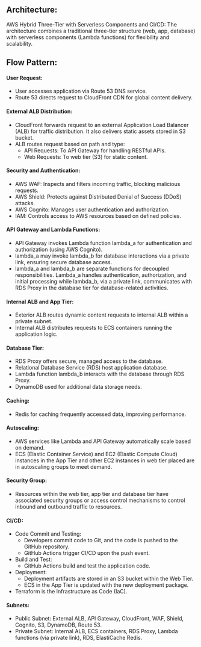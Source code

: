 ## Architecture:
AWS Hybrid Three-Tier with Serverless Components and CI/CD: 
The architecture combines a traditional three-tier structure (web, app, database) with serverless components (Lambda functions) for flexibility and scalability.

## Flow Pattern:
#### User Request:
- User accesses application via Route 53 DNS service.
- Route 53 directs request to CloudFront CDN for global content delivery.
  
#### External ALB Distribution:
- CloudFront forwards request to an external Application Load Balancer (ALB) for traffic distribution. It also delivers static assets stored in S3 bucket.
- ALB routes request based on path and type:
  + API Requests: To API Gateway for handling RESTful APIs.
  + Web Requests: To web tier (S3) for static content.
 
#### Security and Authentication:
- AWS WAF: Inspects and filters incoming traffic, blocking malicious requests.
- AWS Shield: Protects against Distributed Denial of Success (DDoS) attacks.
- AWS Cognito: Manages user authentication and authorization.
- IAM: Controls access to AWS resources based on defined policies.

#### API Gateway and Lambda Functions:
- API Gateway invokes Lambda function lambda_a for authentication and authorization (using AWS Cognito).
- lambda_a may invoke lambda_b for database interactions via a private link, ensuring secure database access.
- lambda_a and lambda_b are separate functions for decoupled responsibilities. Lambda_a handles authentication, authorization, and initial processing while lambda_b,
  via a private link, communicates with RDS Proxy in the database tier for database-related activities.

#### Internal ALB and App Tier:
- Exterior ALB routes dynamic content requests to internal ALB within a private subnet.
- Internal ALB distributes requests to ECS containers running the application logic.

#### Database Tier:
- RDS Proxy offers secure, managed access to the database.
- Relational Database Service (RDS) host application database.
- Lambda function lambda_b interacts with the database through RDS Proxy.
- DynamoDB used for additional data storage needs.
  
#### Caching:
- Redis for caching frequently accessed data, improving performance.

#### Autoscaling:
- AWS services like Lambda and API Gateway automatically scale based on demand.
- ECS (Elastic Container Service) and EC2 (Elastic Compute Cloud) instances in the App Tier and other EC2 instances in web tier placed are in autoscaling groups to meet demand.

#### Security Group:
- Resources within the web tier, app tier and database tier have associated security groups or access control mechanisms to control inbound and outbound traffic to resources.
   
#### CI/CD:
- Code Commit and Testing:
  + Developers commit code to Git, and the code is pushed to the GitHub repository.
  + GitHub Actions trigger CI/CD upon the push event.
- Build and Test:
  + GitHub Actions build and test the application code.
- Deployment:
  + Deployment artifacts are stored in an S3 bucket within the Web Tier.
  + ECS in the App Tier is updated with the new deployment package.
- Terraform is the Infrastructure as Code (IaC).

#### Subnets:
- Public Subnet: External ALB, API Gateway, CloudFront, WAF, Shield, Cognito, S3, DynamoDB, Route 53.
- Private Subnet: Internal ALB, ECS containers, RDS Proxy, Lambda functions (via private link), RDS, ElastiCache Redis.
